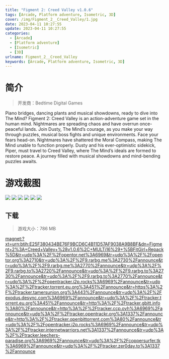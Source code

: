 ```yaml
---
title: "Figment 2: Creed Valley v1.0.6"
tags: [Arcade, Platform adventure, Isometric, 3D]
cover: /img/Figment_2__Creed_Valley/1.jpg
date: 2023-04-11 10:27:55
update: 2023-04-11 10:27:55
categories: 
  - [Arcade]
  - [Platform adventure]
  - [Isometric]
  - [3D]
urlname: Figment_2__Creed_Valley
keywords: [Arcade, Platform adventure, Isometric, 3D]
---
```

# 简介

> 开发商：Bedtime Digital Games

Piano bridges, dancing plants and musical showdowns, ready to dive into The Mind?
Figment 2: Creed Valley is an action-adventure game set in the human mind. Nightmares are spreading chaos and have overrun once-peaceful lands. Join Dusty, The Mind’s courage, as you make your way through puzzles, musical boss fights and unique environments. Face your fears head-on.
Nightmares have shattered the Moral Compass, making The Mind unable to function properly. Dusty and his ever-optimistic sidekick, Piper, must travel to Creed Valley, where The Mind’s ideals are formed to restore peace. A journey filled with musical showdowns and mind-bending puzzles awaits.

# 游戏截图

![](/img/Figment_2__Creed_Valley/2.jpg)
![](/img/Figment_2__Creed_Valley/3.jpg)
![](/img/Figment_2__Creed_Valley/4.jpg)
![](/img/Figment_2__Creed_Valley/5.jpg)
![](/img/Figment_2__Creed_Valley/6.jpg)
![](/img/Figment_2__Creed_Valley/7.jpg)


## 下载

> 游戏大小：786 MB

[magnet:?xt=urn:btih:E25F380434BE76F9BCD6C4B11D57AF9038A9B8BF&amp;dn=Figment+2%3A+Creed+Valley+%28v1.0.6%2C+MULTi16%29+%5BFitGirl+Repack%5D&amp;tr=udp%3A%2F%2Fopentor.net%3A6969&amp;tr=udp%3A%2F%2Fopentor.org%3A2710&amp;tr=udp%3A%2F%2F9.rarbg.me%3A2730%2Fannounce&amp;tr=udp%3A%2F%2F9.rarbg.me%3A2770%2Fannounce&amp;tr=udp%3A%2F%2F9.rarbg.to%3A2720%2Fannounce&amp;tr=udp%3A%2F%2F9.rarbg.to%3A2730%2Fannounce&amp;tr=udp%3A%2F%2F9.rarbg.to%3A2770%2Fannounce&amp;tr=udp%3A%2F%2Fopentracker.i2p.rocks%3A6969%2Fannounce&amp;tr=udp%3A%2F%2Ftracker.torrent.eu.org%3A451%2Fannounce&amp;tr=https%3A%2F%2Ftracker.tamersunion.org%3A443%2Fannounce&amp;tr=udp%3A%2F%2Fexodus.desync.com%3A6969%2Fannounce&amp;tr=udp%3A%2F%2Ftracker.torrent.eu.org%3A451%2Fannounce&amp;tr=http%3A%2F%2Ftracker.gbitt.info%3A80%2Fannounce&amp;tr=http%3A%2F%2Ftracker.ccp.ovh%3A6969%2Fannounce&amp;tr=udp%3A%2F%2Ftracker.opentrackr.org%3A1337%2Fannounce&amp;tr=http%3A%2F%2Ftracker.openbittorrent.com%3A80%2Fannounce&amp;tr=udp%3A%2F%2Fopentracker.i2p.rocks%3A6969%2Fannounce&amp;tr=udp%3A%2F%2Ftracker.internetwarriors.net%3A1337%2Fannounce&amp;tr=udp%3A%2F%2Ftracker.leechers-paradise.org%3A6969%2Fannounce&amp;tr=udp%3A%2F%2Fcoppersurfer.tk%3A6969%2Fannounce&amp;tr=udp%3A%2F%2Ftracker.zer0day.to%3A1337%2Fannounce](magnet:?xt=urn:btih:E25F380434BE76F9BCD6C4B11D57AF9038A9B8BF&amp;dn=Figment+2%3A+Creed+Valley+%28v1.0.6%2C+MULTi16%29+%5BFitGirl+Repack%5D&amp;tr=udp%3A%2F%2Fopentor.net%3A6969&amp;tr=udp%3A%2F%2Fopentor.org%3A2710&amp;tr=udp%3A%2F%2F9.rarbg.me%3A2730%2Fannounce&amp;tr=udp%3A%2F%2F9.rarbg.me%3A2770%2Fannounce&amp;tr=udp%3A%2F%2F9.rarbg.to%3A2720%2Fannounce&amp;tr=udp%3A%2F%2F9.rarbg.to%3A2730%2Fannounce&amp;tr=udp%3A%2F%2F9.rarbg.to%3A2770%2Fannounce&amp;tr=udp%3A%2F%2Fopentracker.i2p.rocks%3A6969%2Fannounce&amp;tr=udp%3A%2F%2Ftracker.torrent.eu.org%3A451%2Fannounce&amp;tr=https%3A%2F%2Ftracker.tamersunion.org%3A443%2Fannounce&amp;tr=udp%3A%2F%2Fexodus.desync.com%3A6969%2Fannounce&amp;tr=udp%3A%2F%2Ftracker.torrent.eu.org%3A451%2Fannounce&amp;tr=http%3A%2F%2Ftracker.gbitt.info%3A80%2Fannounce&amp;tr=http%3A%2F%2Ftracker.ccp.ovh%3A6969%2Fannounce&amp;tr=udp%3A%2F%2Ftracker.opentrackr.org%3A1337%2Fannounce&amp;tr=http%3A%2F%2Ftracker.openbittorrent.com%3A80%2Fannounce&amp;tr=udp%3A%2F%2Fopentracker.i2p.rocks%3A6969%2Fannounce&amp;tr=udp%3A%2F%2Ftracker.internetwarriors.net%3A1337%2Fannounce&amp;tr=udp%3A%2F%2Ftracker.leechers-paradise.org%3A6969%2Fannounce&amp;tr=udp%3A%2F%2Fcoppersurfer.tk%3A6969%2Fannounce&amp;tr=udp%3A%2F%2Ftracker.zer0day.to%3A1337%2Fannounce)